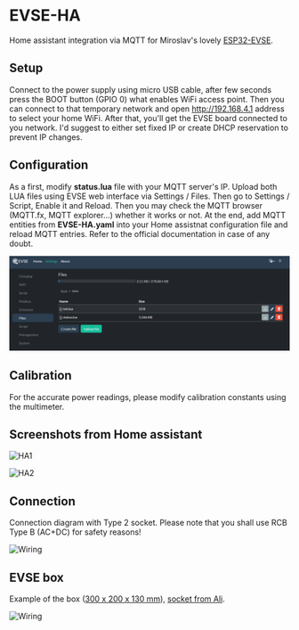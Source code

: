 # EVSE-HA

Home assistant integration via MQTT for Miroslav's lovely [ESP32-EVSE](https://github.com/dzurikmiroslav/esp32-evse).

## Setup ##

Connect to the power supply using micro USB cable, after few seconds press the BOOT button (GPIO 0) what enables WiFi access point. Then you can connect to that temporary network and open http://192.168.4.1 address to select your home WiFi. After that, you'll get the EVSE board connected to you network. I'd suggest to either set fixed IP or create DHCP reservation to prevent IP changes.

## Configuration ##

As a first, modify **status.lua** file with your MQTT server's IP. Upload both LUA files using EVSE web interface via Settings / Files. Then go to Settings / Script, Enable it and Reload. Then you may check the MQTT browser (MQTT.fx, MQTT explorer...) whether it works or not. At the end, add MQTT entities from **EVSE-HA.yaml** into your Home assistnat configuration file and reload MQTT entries. Refer to the official documentation in case of any doubt.

![Script files](https://github.com/taHC81/EVSE-HA/blob/main/EVSE-files.png?raw=true)

## Calibration ##

For the accurate power readings, please modify calibration constants using the multimeter.

## Screenshots from Home assistant ##

![HA1](https://github.com/taHC81/EVSE-HA/blob/main/EVSE-HA-conn.png?raw=true)

![HA2](https://github.com/taHC81/EVSE-HA/blob/main/EVSE-HA-chg.png?raw=true)

## Connection ##

Connection diagram with Type 2 socket. Please note that you shall use RCB Type B (AC+DC) for safety reasons!

![Wiring](https://github.com/taHC81/EVSE-HA/blob/main/EVSE-wiring-socket.png?raw=true)

## EVSE box ##

Example of the box ([300 x 200 x 130 mm](https://www.firn.sk/nl-200x300-p1888)), [socket from Ali](https://www.aliexpress.com/item/1005007546662957.html).

![Wiring](https://github.com/taHC81/EVSE-HA/blob/main/EVSE-box.jpg?raw=true)
